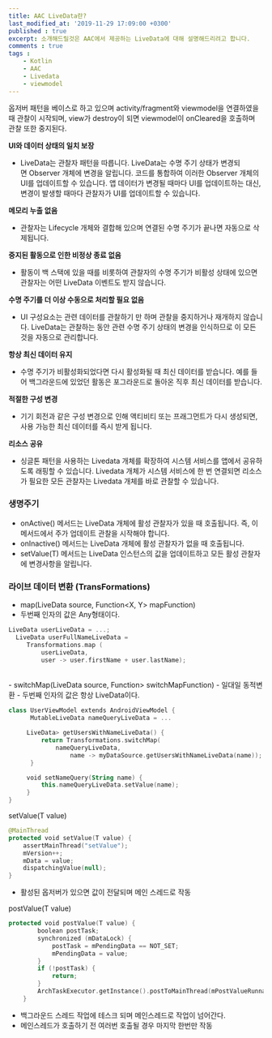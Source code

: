 ```yaml
---
title: AAC LiveData란?
last_modified_at: '2019-11-29 17:09:00 +0300'
published : true
excerpt: 소개해드릴것은 AAC에서 제공하는 LiveData에 대해 설명해드리려고 합니다.
comments : true
tags :
    - Kotlin
    - AAC
    - Livedata
    - viewmodel
---
```



옵저버 패턴을 베이스로 하고 있으며 activity/fragment와 viewmodel을 연결하였을 때 관찰이 시작되며, view가 destroy이 되면 viewmodel이 onCleared을 호출하며 관찰 또한 중지된다.

**UI와 데이터 상태의 일치 보장**

- LiveData는 관찰자 패턴을 따릅니다. LiveData는 수명 주기 상태가 변경되면 Observer 개체에 변경을 알립니다. 코드를 통합하여 이러한 Observer 개체의 UI를 업데이트할 수 있습니다. 앱 데이터가 변경될 때마다 UI를 업데이트하는 대신, 변경이 발생할 때마다 관찰자가 UI를 업데이트할 수 있습니다.

**메모리 누출 없음**

- 관찰자는 Lifecycle 개체와 결합해 있으며 연결된 수명 주기가 끝나면 자동으로 삭제됩니다.

**중지된 활동으로 인한 비정상 종료 없음**

- 활동이 백 스택에 있을 때를 비롯하여 관찰자의 수명 주기가 비활성 상태에 있으면 관찰자는 어떤 LiveData 이벤트도 받지 않습니다.

**수명 주기를 더 이상 수동으로 처리할 필요 없음**

- UI 구성요소는 관련 데이터를 관찰하기 만 하며 관찰을 중지하거나 재개하지 않습니다. LiveData는 관찰하는 동안 관련 수명 주기 상태의 변경을 인식하므로 이 모든 것을 자동으로 관리합니다.

**항상 최신 데이터 유지**

- 수명 주기가 비활성화되었다면 다시 활성화될 때 최신 데이터를 받습니다. 예를 들어 백그라운드에 있었던 활동은 포그라운드로 돌아온 직후 최신 데이터를 받습니다.

**적절한 구성 변경**

- 기기 회전과 같은 구성 변경으로 인해 액티비티 또는 프래그먼트가 다시 생성되면, 사용 가능한 최신 데이터를 즉시 받게 됩니다.

**리소스 공유**

- 싱글톤 패턴을 사용하는 Livedata 개체를 확장하여 시스템 서비스를 앱에서 공유하도록 래핑할 수 있습니다. Livedata 개체가 시스템 서비스에 한 번 연결되면 리소스가 필요한 모든 관찰자는 Livedata 개체를 바로 관찰할 수 있습니다.

### 생명주기

- onActive() 메서드는 LiveData 개체에 활성 관찰자가 있을 때 호출됩니다. 즉, 이 메서드에서 주가 업데이트 관찰을 시작해야 합니다.
- onInactive() 메서드는 LiveData 개체에 활성 관찰자가 없을 때 호출됩니다.
- setValue(T) 메서드는 LiveData 인스턴스의 값을 업데이트하고 모든 활성 관찰자에 변경사항을 알립니다.

### 라이브 데이터 변환 (TransFormations)

- map(LiveData<X> source, Function<X, Y> mapFunction)
- 두번째 인자의 값은 Any형태이다.
```kotlin
LiveData userLiveData = ...;
  LiveData userFullNameLiveData =
     Transformations.map (
         userLiveData,
         user -> user.firstName + user.lastName);
```
<br>
- switchMap(LiveData<X> source, Function<X, LiveData<Y>> switchMapFunction)
- 일대일 동적변환
- 두번째 인자의 값은 항상 LiveData이다.

```kotlin
class UserViewModel extends AndroidViewModel {
      MutableLiveData nameQueryLiveData = ...

     LiveData> getUsersWithNameLiveData() {
         return Transformations.switchMap(
             nameQueryLiveData,
                 name -> myDataSource.getUsersWithNameLiveData(name));
      }

     void setNameQuery(String name) {
         this.nameQueryLiveData.setValue(name);
     }
}
```

setValue(T value)
```kotlin
@MainThread
protected void setValue(T value) {
    assertMainThread("setValue");
    mVersion++;
    mData = value;
    dispatchingValue(null);
}
```
- 활성된 옵저버가 있으면 값이 전달되며 메인 스레드로 작동

postValue(T value)
```kotlin
protected void postValue(T value) {
        boolean postTask;
        synchronized (mDataLock) {
            postTask = mPendingData == NOT_SET;
            mPendingData = value;
        }
        if (!postTask) {
            return;
        }
        ArchTaskExecutor.getInstance().postToMainThread(mPostValueRunnable);
    }
```
- 백그라운드 스레드 작업에 테스크 되며 메인스레드로 작업이 넘어간다.
- 메인스레드가 호출하기 전 여러번 호출될 경우 마지막 한번만 작동
